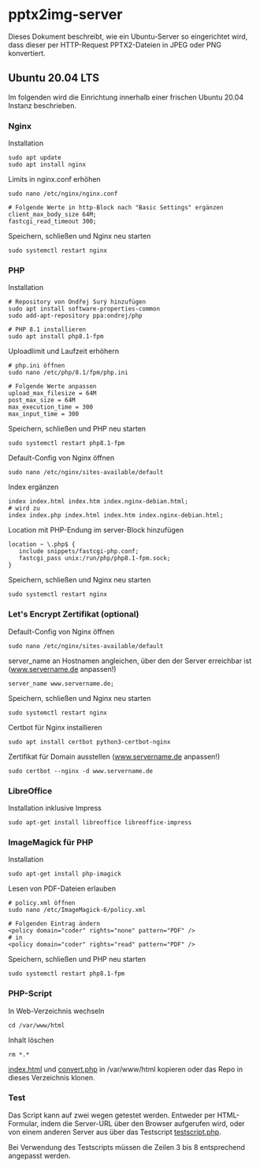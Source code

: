 # pptx2img-server

Dieses Dokument beschreibt, wie ein Ubuntu-Server so eingerichtet wird, dass dieser per HTTP-Request PPTX2-Dateien in JPEG oder PNG konvertiert.

## Ubuntu 20.04 LTS

Im folgenden wird die Einrichtung innerhalb einer frischen Ubuntu 20.04 Instanz beschrieben.

### Nginx

Installation

```
sudo apt update
sudo apt install nginx
```

Limits in nginx.conf erhöhen

```
sudo nano /etc/nginx/nginx.conf

# Folgende Werte in http-Block nach "Basic Settings" ergänzen
client_max_body_size 64M;
fastcgi_read_timeout 300;
```

Speichern, schließen und Nginx neu starten

```
sudo systemctl restart nginx
```

### PHP

Installation

```
# Repository von Ondřej Surý hinzufügen
sudo apt install software-properties-common
sudo add-apt-repository ppa:ondrej/php

# PHP 8.1 installieren
sudo apt install php8.1-fpm
```

Uploadlimit und Laufzeit erhöhern

```
# php.ini öffnen
sudo nano /etc/php/8.1/fpm/php.ini

# Folgende Werte anpassen
upload_max_filesize = 64M
post_max_size = 64M
max_execution_time = 300
max_input_time = 300
```

Speichern, schließen und PHP neu starten

```
sudo systemctl restart php8.1-fpm
```

Default-Config von Nginx öffnen

```
sudo nano /etc/nginx/sites-available/default
```

Index ergänzen

```
index index.html index.htm index.nginx-debian.html;
# wird zu
index index.php index.html index.htm index.nginx-debian.html;
```

Location mit PHP-Endung im server-Block hinzufügen

```
location ~ \.php$ {
   include snippets/fastcgi-php.conf;
   fastcgi_pass unix:/run/php/php8.1-fpm.sock;
}
```

Speichern, schließen und Nginx neu starten

```
sudo systemctl restart nginx
```

### Let's Encrypt Zertifikat (optional)

Default-Config von Nginx öffnen

```
sudo nano /etc/nginx/sites-available/default
```

server_name an Hostnamen angleichen, über den der Server erreichbar ist (www.servername.de anpassen!)

```
server_name www.servername.de;
```

Speichern, schließen und Nginx neu starten

```
sudo systemctl restart nginx
```

Certbot für Nginx installieren

```
sudo apt install certbot python3-certbot-nginx
```

Zertifikat für Domain ausstellen (www.servername.de anpassen!)

```
sudo certbot --nginx -d www.servername.de
```

### LibreOffice

Installation inklusive Impress

```
sudo apt-get install libreoffice libreoffice-impress
```

### ImageMagick für PHP

Installation

```
sudo apt-get install php-imagick
```

Lesen von PDF-Dateien erlauben

```
# policy.xml öffnen
sudo nano /etc/ImageMagick-6/policy.xml

# Folgenden Eintrag ändern
<policy domain="coder" rights="none" pattern="PDF" />
# in
<policy domain="coder" rights="read" pattern="PDF" />
```

Speichern, schließen und PHP neu starten

```
sudo systemctl restart php8.1-fpm
```

### PHP-Script

In Web-Verzeichnis wechseln

```
cd /var/www/html
```

Inhalt löschen

```
rm *.*
```

[index.html](index.html) und [convert.php](convert.php) in /var/www/html kopieren oder das Repo in dieses Verzeichnis klonen.

### Test

Das Script kann auf zwei wegen getestet werden. Entweder per HTML-Formular, indem die Server-URL über den Browser aufgerufen wird, oder von einem anderen Server aus über das Testscript [testscript.php](testscript.php).

Bei Verwendung des Testscripts müssen die Zeilen 3 bis 8 entsprechend angepasst werden.
